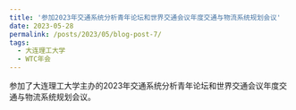 ```yaml
---
title: '参加2023年交通系统分析青年论坛和世界交通会议年度交通与物流系统规划会议'
date: 2023-05-28
permalink: /posts/2023/05/blog-post-7/
tags:
  - 大连理工大学
  - WTC年会
---
```

参加了大连理工大学主办的2023年交通系统分析青年论坛和世界交通会议年度交通与物流系统规划会议。
